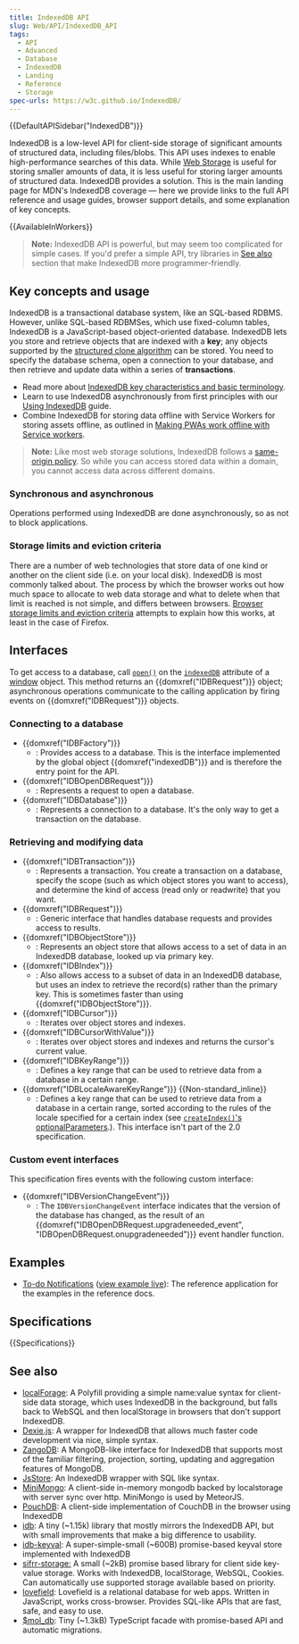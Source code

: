 ```yaml
---
title: IndexedDB API
slug: Web/API/IndexedDB_API
tags:
  - API
  - Advanced
  - Database
  - IndexedDB
  - Landing
  - Reference
  - Storage
spec-urls: https://w3c.github.io/IndexedDB/
---
```

{{DefaultAPISidebar("IndexedDB")}}

IndexedDB is a low-level API for client-side storage of significant amounts of structured data, including files/blobs. This API uses indexes to enable high-performance searches of this data. While [Web Storage](/en-US/docs/Web/API/Web_Storage_API) is useful for storing smaller amounts of data, it is less useful for storing larger amounts of structured data. IndexedDB provides a solution. This is the main landing page for MDN's IndexedDB coverage — here we provide links to the full API reference and usage guides, browser support details, and some explanation of key concepts.

{{AvailableInWorkers}}

> **Note:** IndexedDB API is powerful, but may seem too complicated for simple cases. If you'd prefer a simple API, try libraries in [See also](#see_also) section that make IndexedDB more programmer-friendly.

## Key concepts and usage

IndexedDB is a transactional database system, like an SQL-based RDBMS. However, unlike SQL-based RDBMSes, which use fixed-column tables, IndexedDB is a JavaScript-based object-oriented database. IndexedDB lets you store and retrieve objects that are indexed with a **key**; any objects supported by the [structured clone algorithm](/en-US/docs/Web/API/Web_Workers_API/Structured_clone_algorithm) can be stored. You need to specify the database schema, open a connection to your database, and then retrieve and update data within a series of **transactions**.

- Read more about [IndexedDB key characteristics and basic terminology](/en-US/docs/Web/API/IndexedDB_API/Basic_Terminology).
- Learn to use IndexedDB asynchronously from first principles with our [Using IndexedDB](/en-US/docs/Web/API/IndexedDB_API/Using_IndexedDB) guide.
- Combine IndexedDB for storing data offline with Service Workers for storing assets offline, as outlined in [Making PWAs work offline with Service workers](/en-US/docs/Web/Progressive_web_apps/Offline_Service_workers).

> **Note:** Like most web storage solutions, IndexedDB follows a [same-origin policy](https://www.w3.org/Security/wiki/Same_Origin_Policy). So while you can access stored data within a domain, you cannot access data across different domains.

### Synchronous and asynchronous

Operations performed using IndexedDB are done asynchronously, so as not to block applications.

### Storage limits and eviction criteria

There are a number of web technologies that store data of one kind or another on the client side (i.e. on your local disk). IndexedDB is most commonly talked about. The process by which the browser works out how much space to allocate to web data storage and what to delete when that limit is reached is not simple, and differs between browsers. [Browser storage limits and eviction criteria](/en-US/docs/Web/API/IndexedDB_API/Browser_storage_limits_and_eviction_criteria) attempts to explain how this works, at least in the case of Firefox.

## Interfaces

To get access to a database, call [`open()`](/en-US/docs/Web/API/IDBFactory/open) on the [`indexedDB`](/en-US/docs/Web/API/indexedDB) attribute of a [window](/en-US/docs/Web/API/Window) object. This method returns an {{domxref("IDBRequest")}} object; asynchronous operations communicate to the calling application by firing events on {{domxref("IDBRequest")}} objects.

### Connecting to a database

- {{domxref("IDBFactory")}}
  - : Provides access to a database. This is the interface implemented by the global object {{domxref("indexedDB")}}  and is therefore the entry point for the API.
- {{domxref("IDBOpenDBRequest")}}
  - : Represents a request to open a database.
- {{domxref("IDBDatabase")}}
  - : Represents a connection to a database. It's the only way to get a transaction on the database.

### Retrieving and modifying data

- {{domxref("IDBTransaction")}}
  - : Represents a transaction. You create a transaction on a database, specify the scope (such as which object stores you want to access), and determine the kind of access (read only or readwrite) that you want.
- {{domxref("IDBRequest")}}
  - : Generic interface that handles database requests and provides access to results.
- {{domxref("IDBObjectStore")}}
  - : Represents an object store that allows access to a set of data in an IndexedDB database, looked up via primary key.
- {{domxref("IDBIndex")}}
  - : Also allows access to a subset of data in an IndexedDB database, but uses an index to retrieve the record(s) rather than the primary key. This is sometimes faster than using {{domxref("IDBObjectStore")}}.
- {{domxref("IDBCursor")}}
  - : Iterates over object stores and indexes.
- {{domxref("IDBCursorWithValue")}}
  - : Iterates over object stores and indexes and returns the cursor's current value.
- {{domxref("IDBKeyRange")}}
  - : Defines a key range that can be used to retrieve data from a database in a certain range.
- {{domxref("IDBLocaleAwareKeyRange")}} {{Non-standard_inline}}
  - : Defines a key range that can be used to retrieve data from a database in a certain range, sorted according to the rules of the locale specified for a certain index (see [`createIndex()`'s optionalParameters](/en-US/docs/Web/API/IDBObjectStore/createIndex#parameters).).  This interface isn't part of the 2.0 specification.

### Custom event interfaces

This specification fires events with the following custom interface:

- {{domxref("IDBVersionChangeEvent")}}
  - : The `IDBVersionChangeEvent` interface indicates that the version of the database has changed, as the result of an {{domxref("IDBOpenDBRequest.upgradeneeded_event", "IDBOpenDBRequest.onupgradeneeded")}} event handler function.

## Examples

- [To-do Notifications](https://github.com/mdn/to-do-notifications/tree/gh-pages) ([view example live](https://mdn.github.io/to-do-notifications/)): The reference application for the examples in the reference docs.

## Specifications

{{Specifications}}

## See also

- [localForage](https://localforage.github.io/localForage/): A Polyfill providing a simple name:value syntax for client-side data storage, which uses IndexedDB in the background, but falls back to WebSQL and then localStorage in browsers that don't support IndexedDB.
- [Dexie.js](https://dexie.org/): A wrapper for IndexedDB that allows much faster code development via nice, simple syntax.
- [ZangoDB](https://github.com/erikolson186/zangodb): A MongoDB-like interface for IndexedDB that supports most of the familiar filtering, projection, sorting, updating and aggregation features of MongoDB.
- [JsStore](https://jsstore.net/): An IndexedDB wrapper with SQL like syntax.
- [MiniMongo](https://github.com/mWater/minimongo): A client-side in-memory mongodb backed by localstorage with server sync over http. MiniMongo is used by MeteorJS.
- [PouchDB](https://pouchdb.com): A client-side implementation of CouchDB in the browser using IndexedDB
- [idb](https://www.npmjs.com/package/idb): A tiny (\~1.15k) library that mostly mirrors the IndexedDB API, but with small improvements that make a big difference to usability.
- [idb-keyval](https://www.npmjs.com/package/idb-keyval):  A super-simple-small (\~600B) promise-based keyval store implemented with IndexedDB
- [sifrr-storage:](https://www.npmjs.com/package/@sifrr/storage) A small (\~2kB) promise based library for client side key-value storage. Works with IndexedDB, localStorage, WebSQL, Cookies. Can automatically use supported storage available based on priority.
- [lovefield](https://github.com/google/lovefield): Lovefield is a relational database for web apps. Written in JavaScript, works cross-browser. Provides SQL-like APIs that are fast, safe, and easy to use.
- [$mol_db](https://github.com/hyoo-ru/mam_mol/tree/master/db): Tiny (\~1.3kB) TypeScript facade with promise-based API and automatic migrations.
